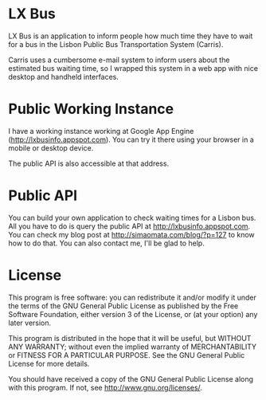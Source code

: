 # LX Bus #

LX Bus is an application to inform people how much time they have to
wait for a bus in the Lisbon Public Bus Transportation System
(Carris).

Carris uses a cumbersome e-mail system to inform users about the
estimated bus waiting time, so I wrapped this system in a web app with
nice desktop and handheld interfaces. 


# Public Working Instance #

I have a working instance working at Google App Engine
(<http://lxbusinfo.appspot.com>). You can try it there using your
browser in a mobile or desktop device.

The public API is also accessible at that address.


# Public API #

You can build your own application to check waiting times for a Lisbon
bus. All you have to do is query the public API at
<http://lxbusinfo.appspot.com>. You can check my blog post at
<http://simaomata.com/blog/?p=127> to know how to do that. You can
also contact me, I'll be glad to help.


# License #

This program is free software: you can redistribute it and/or modify
it under the terms of the GNU General Public License as published by
the Free Software Foundation, either version 3 of the License, or
(at your option) any later version.

This program is distributed in the hope that it will be useful,
but WITHOUT ANY WARRANTY; without even the implied warranty of
MERCHANTABILITY or FITNESS FOR A PARTICULAR PURPOSE.  See the
GNU General Public License for more details.

You should have received a copy of the GNU General Public License
along with this program.  If not, see <http://www.gnu.org/licenses/>.

